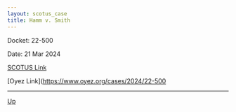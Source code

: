 ```yaml
---
layout: scotus_case
title: Hamm v. Smith
---
```


Docket: 22-500

Date: 21 Mar 2024

[SCOTUS Link](https://www.supremecourt.gov/opinions/23pdf/601us1r04_4g15.pdf)

[Oyez Link](https://www.oyez.org/cases/2024/22-500

---

[Up](./README.md)